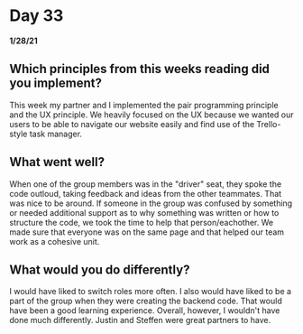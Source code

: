 # Day 33
__1/28/21__

## Which principles from this weeks reading did you implement?
This week my partner and I implemented the pair programming principle and the UX principle. We heavily focused on the UX because we wanted our users to be able to navigate our website easily and find use of the Trello-style task manager.
## What went well?
When one of the group members was in the "driver" seat, they spoke the code outloud, taking feedback and ideas from the other teammates. That was nice to be around. If someone in the group was confused by something or needed additional support as to why something was written or how to structure the code, we took the time to help that person/eachother. We made sure that everyone was on the same page and that helped our team work as a cohesive unit.
## What would you do differently?
I would have liked to switch roles more often. I also would have liked to be a part of the group when they were creating the backend code. That would have been a good learning experience. Overall, however, I wouldn't have done much differently. Justin and Steffen were great partners to have.